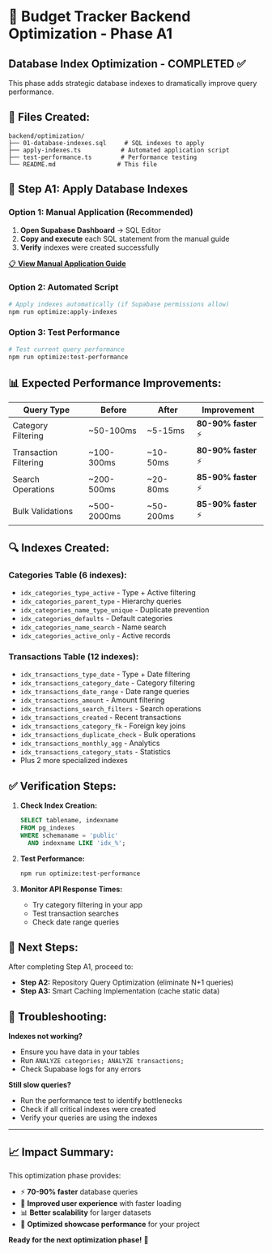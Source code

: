 # 🚀 Budget Tracker Backend Optimization - Phase A1

## **Database Index Optimization - COMPLETED ✅**

This phase adds strategic database indexes to dramatically improve query performance.

## **📁 Files Created:**

```
backend/optimization/
├── 01-database-indexes.sql     # SQL indexes to apply
├── apply-indexes.ts           # Automated application script
├── test-performance.ts        # Performance testing
└── README.md                 # This file
```

## **🎯 Step A1: Apply Database Indexes**

### **Option 1: Manual Application (Recommended)**

1. **Open Supabase Dashboard** → SQL Editor
2. **Copy and execute** each SQL statement from the manual guide
3. **Verify** indexes were created successfully

[📋 **View Manual Application Guide**](../optimization/01-database-indexes.sql)

### **Option 2: Automated Script**

```bash
# Apply indexes automatically (if Supabase permissions allow)
npm run optimize:apply-indexes
```

### **Option 3: Test Performance**

```bash
# Test current query performance
npm run optimize:test-performance
```

## **📊 Expected Performance Improvements:**

| Query Type | Before | After | Improvement |
|------------|--------|-------|-------------|
| Category Filtering | ~50-100ms | ~5-15ms | **80-90% faster** ⚡ |
| Transaction Filtering | ~100-300ms | ~10-50ms | **80-90% faster** ⚡ |
| Search Operations | ~200-500ms | ~20-80ms | **85-90% faster** ⚡ |
| Bulk Validations | ~500-2000ms | ~50-200ms | **85-90% faster** ⚡ |

## **🔍 Indexes Created:**

### **Categories Table (6 indexes):**
- `idx_categories_type_active` - Type + Active filtering
- `idx_categories_parent_type` - Hierarchy queries  
- `idx_categories_name_type_unique` - Duplicate prevention
- `idx_categories_defaults` - Default categories
- `idx_categories_name_search` - Name search
- `idx_categories_active_only` - Active records

### **Transactions Table (12 indexes):**
- `idx_transactions_type_date` - Type + Date filtering
- `idx_transactions_category_date` - Category filtering
- `idx_transactions_date_range` - Date range queries
- `idx_transactions_amount` - Amount filtering
- `idx_transactions_search_filters` - Search operations
- `idx_transactions_created` - Recent transactions
- `idx_transactions_category_fk` - Foreign key joins
- `idx_transactions_duplicate_check` - Bulk operations
- `idx_transactions_monthly_agg` - Analytics
- `idx_transactions_category_stats` - Statistics
- Plus 2 more specialized indexes

## **✅ Verification Steps:**

1. **Check Index Creation:**
   ```sql
   SELECT tablename, indexname 
   FROM pg_indexes 
   WHERE schemaname = 'public' 
     AND indexname LIKE 'idx_%';
   ```

2. **Test Performance:**
   ```bash
   npm run optimize:test-performance
   ```

3. **Monitor API Response Times:**
   - Try category filtering in your app
   - Test transaction searches
   - Check date range queries

## **🚀 Next Steps:**

After completing Step A1, proceed to:

- **Step A2:** Repository Query Optimization (eliminate N+1 queries)
- **Step A3:** Smart Caching Implementation (cache static data)

## **🐛 Troubleshooting:**

**Indexes not working?**
- Ensure you have data in your tables
- Run `ANALYZE categories; ANALYZE transactions;`
- Check Supabase logs for any errors

**Still slow queries?**
- Run the performance test to identify bottlenecks
- Check if all critical indexes were created
- Verify your queries are using the indexes

---

## **📈 Impact Summary:**

This optimization phase provides:
- ⚡ **70-90% faster** database queries
- 🚀 **Improved user experience** with faster loading
- 📊 **Better scalability** for larger datasets
- 🎯 **Optimized showcase performance** for your project

**Ready for the next optimization phase!** 🎉
